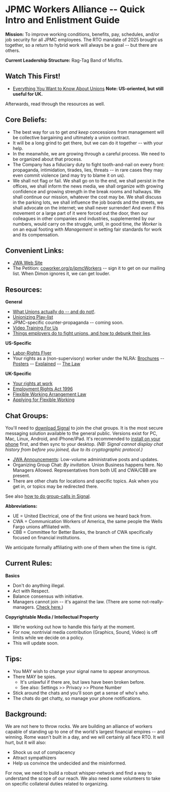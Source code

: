 # JPMC Workers Alliance -- Quick Intro and Enlistment Guide

**Mission:** To improve working conditions, benefits, pay, schedules, and/or job security for all JPMC employees. The RTO mandate of 2025 brought us together, so a return to hybrid work will always be a goal -- but there are others.

**Current Leadership Structure:** Rag-Tag Band of Misfits.

## Watch This First!

* [Everything You Want to Know About Unions](https://www.youtube.com/watch?v=Bd5x7vRZlT4) **Note: US-oriented, but still useful for UK.**

Afterwards, read through the resources as well.

## Core Beliefs:

* The best way for us to get *and keep* concessions from management will be collective bargaining and ultimately a union contract.
* It will be a long grind to get there, but we can do it together -- with your help.
* In the meanwhile, we are growing through a careful process. We need to be organized about that process.
* The Company has a fiduciary duty to fight tooth-and-nail on every front: propaganda, intimidation, tirades, lies, threats -- in rare cases they may even commit violence (and may try to blame it on us).
* We shall not flag or fail. We shall go on to the end, we shall persist in the offices, we shall inform the news media, we shall organize with growing confidence and growing strength in the break rooms and hallways.
  We shall continue our mission, whatever the cost may be. We shall discuss in the parking lots, we shall influence the job boards and the streets, we shall advocate on the internet; we shall never surrender!
  And even if this movement or a large part of it were forced out the door, then our colleagues in other companies and industries, supplemented by our numbers, would carry on the struggle, until,
  in good time, *the Worker* is on an equal footing with *Management* in setting fair standards for work and its compensation.


## Convenient Links:

* [JWA Web Site](https://jpmcWorkers.com)
* The Petition: [coworker.org/p/jpmcWorkers](https://coworker.org/p/jpmcWorkers) -- sign it to get on our mailing list. When Dimon ignores it, we can get louder.

## Resources:

**General**

* [What Unions actually do -- and do not!](https://aflcio.org/what-unions-do).
* [Unionizing Play-list](https://www.youtube.com/watch?v=wpujlRvWnRo&list=PLSsMjnJMaObX1jNgK905AYyM99nrfqPi8)
* JPMC-specific counter-propaganda -- coming soon.
* [Video Training For Us](https://www.youtube.com/@organizeworkers)
* [Things employers do to fight unions, and how to debunk their lies](https://unionbustingplaybook.com/).

**US-Specific**

* [Labor-Rights Flyer](https://www.nlrb.gov/sites/default/files/attachments/pages/node-184/nlrb-flyer-627.pdf)
* Your rights as a (non-supervisory) worker under the NLRA:
  [Brochures](https://www.nlrb.gov/news-publications/publications/brochures) --
  [Posters](https://www.nlrb.gov/news-publications/publications/employee-rights-notice-posting) --
  [Explained](https://www.nlrb.gov/about-nlrb/rights-we-protect/your-rights) --
  [The Law](https://www.law.cornell.edu/uscode/text/29/chapter-7/subchapter-II)

**UK-Specific**

* [Your rights at work](https://www.gov.uk/browse/working/rights-trade-unions)
* [Employment Rights Act 1996](https://www.legislation.gov.uk/ukpga/1996/18)
* [Flexible Working Arrangement Law](https://www.legislation.gov.uk/ukpga/1996/18/part/8A/data.pdf)
* [Applying for Flexible Working](https://www.gov.uk/flexible-working/applying-for-flexible-working)

## Chat Groups:

You'll need to [download Signal](https://signal.org/download/) to join the chat groups.
It is the most secure messaging solution available to the general public.
Versions exist for PC, Mac, Linux, Android, and iPhone/iPad.
It's recommended to [install on your phone](https://signal.org/install) first, and then sync to your desktop.
*(NB: Signal cannot display chat history from before you joined, due to its cryptographic protocol.)*

* [JWA Announcements](https://signal.group/#CjQKIA9LUxuzRjiImriCzuLFQ2gtLQ7F5Zzut_11RrYqlZYcEhBfREi9xBUBjAzFlS7gZ7ZM): Low-volume administrative posts and updates.
* Organizing Group Chat: *By invitation.* Union Business happens here. No Managers Allowed. Representatives from both UE and CWA/CBB are present.
* There are other chats for locations and specific topics. Ask when you get in, or topics may be redirected there.

See also [how to do group-calls in Signal](https://support.signal.org/hc/en-us/articles/360052977792-Group-Calling-Voice-or-Video).

**Abbreviations:**

* UE = United Electrical, one of the first unions we heard back from.
* CWA = Communication Workers of America, the same people the Wells Fargo unions affiliated with.
* CBB = Committee for Better Banks, the branch of CWA specifically focused on financial institutions.

We anticipate formally affiliating with one of them when the time is right.


## Current Rules:

**Basics**

* Don't do anything illegal.
* Act with Respect.
* Balance consensus with initiative.
* Managers cannot join -- it's against the law. (There are some not-really-managers. [Check here.](/mgr))

**Copyrightable Media / Intellectual Property**

* We're working out how to handle this fairly at the moment.
* For now, nontrivial media contribution (Graphics, Sound, Video) is off limits while we decide on a policy.
* This will update soon.


## Tips:

* You MAY wish to change your signal name to appear anonymous.
* There MAY be spies.
	* It's unlawful if there are, but laws have been broken before.
	* See also: Settings >> Privacy >> Phone Number
* Stick around the chats and you'll soon get a sense of who's who.
* The chats do get chatty, so manage your phone notifications.

## Background:

We are not here to throw rocks. We are building an alliance of workers capable of standing up to one of the world's largest financial empires -- and winning.
Rome wasn't built in a day, and we will certainly all face RTO. It will hurt, but it will also:

* Shock us out of complacency
* Attract sympathizers
* Help us convince the undecided and the misinformed.

For now, we need to build a robust whisper-network and find a way to understand the scope of our reach.
We also need some volunteers to take on specific collateral duties related to organizing.

